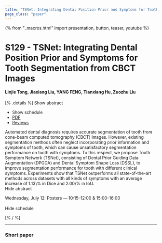 ```yaml
---
title: "TSNet: Integrating Dental Position Prior and Symptoms for Tooth Segmentation from CBCT Images"
page_class: "paper"
---
```


{% from "_macros.html" import presentation, button, teaser, youtube %}

# S129 - TSNet: Integrating Dental Position Prior and Symptoms for Tooth Segmentation from CBCT Images

#### Linjie Tong, Jiaxiang Liu, YANG FENG, Tianxiang Hu, Zuozhu Liu

[% .details %]
<a class="toggle_visibility" data-selector=".abstract" data-level="3">Show abstract</a>
- <a class="toggle_visibility" data-selector=".schedule" data-level="3">Show schedule</a>
- <a href="https://openreview.net/pdf?id=FCYGwhzF7E">PDF</a>
- <a href="https://openreview.net/forum?id=FCYGwhzF7E">Reviews</a>

<p>
    <span class="abstract">
        Automated dental diagnosis requires accurate segmentation of tooth from cone-beam computed tomography (CBCT) images. However, existing segmentation methods often neglect incorporating prior information and symptoms of tooth, which can cause unsatisfactory segmentation performance on tooth with symptoms. To this respect, we propose Tooth Symptom Network (TSNet), consisting of Dental Prior Guiding Data Augmentation (DPGDA) and Dental Symptom Shape Loss (DSSL), to improve segmentation performance for tooth with different clinical symptoms. Experiments show that TSNet outperforms all state-of-the-art methods across datasets with all kinds of symptoms with an average increase of 1.13\% in Dice and 2.00\% in IoU.
        <br>
        <span class="actions"><a class="toggle_visibility" data-level="2">Hide abstract</a></span>
    </span>
</p>

<p>
    <span class="schedule">
        Wednesday, July 12: Posters — 10:15–12:00 & 15:00–16:00<br>
        <br>
        <span class="actions"><a class="toggle_visibility" data-level="2">Hide schedule</a></span>
    </span>
</p>
[% / %]

---


### Short paper
